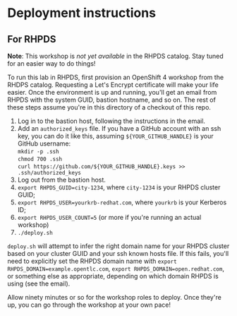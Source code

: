 # Deployment instructions

## For RHPDS

**Note**:  This workshop is _not yet available_ in the RHPDS catalog.  Stay tuned for an easier way to do things!

To run this lab in RHPDS, first provision an OpenShift 4 workshop from the RHDPS catalog.  Requesting a Let's Encrypt certificate will make your life easier.  Once the environment is up and running, you'll get an email from RHPDS with the system GUID, bastion hostname, and so on.  The rest of these steps assume you're in this directory of a checkout of this repo.

1.  Log in to the bastion host, following the instructions in the email.
1.  Add an `authorized_keys` file.  If you have a GitHub account with an ssh key, you can do it like this, assuming `${YOUR_GITHUB_HANDLE}` is your GitHub username:  
        `mkdir -p .ssh`  
        `chmod 700 .ssh`  
        `curl https://github.com/${YOUR_GITHUB_HANDLE}.keys >> .ssh/authorized_keys`   
1.  Log out from the bastion host.
1. `export RHPDS_GUID=city-1234`, where `city-1234` is your RHPDS cluster GUID;
1. `export RHPDS_USER=yourkrb-redhat.com`, where `yourkrb` is your Kerberos ID;
1. `export RHPDS_USER_COUNT=5` (or more if you're running an actual workshop)
1. `./deploy.sh`

`deploy.sh` will attempt to infer the right domain name for your RHPDS cluster based on your cluster GUID and your ssh known hosts file.  If this fails, you'll need to explicitly set the RHPDS domain name with `export RHPDS_DOMAIN=example.opentlc.com`, `export RHPDS_DOMAIN=open.redhat.com`, or something else as appropriate, depending on which domain RHPDS is using (see the email).

Allow ninety minutes or so for the workshop roles to deploy.  Once they're up, you can go through the workshop at your own pace!
